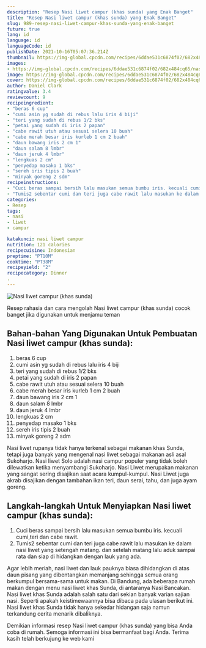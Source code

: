 ```yaml
---
description: "Resep Nasi liwet campur (khas sunda) yang Enak Banget"
title: "Resep Nasi liwet campur (khas sunda) yang Enak Banget"
slug: 989-resep-nasi-liwet-campur-khas-sunda-yang-enak-banget
future: true
lang: id
language: id
languageCode: id
publishDate: 2021-10-16T05:07:36.214Z 
thumbnail: https://img-global.cpcdn.com/recipes/6ddae531c6874f02/682x484cq65/nasi-liwet-campur-khas-sunda-foto-resep-utama.png
images:
- https://img-global.cpcdn.com/recipes/6ddae531c6874f02/682x484cq65/nasi-liwet-campur-khas-sunda-foto-resep-utama.png
image: https://img-global.cpcdn.com/recipes/6ddae531c6874f02/682x484cq65/nasi-liwet-campur-khas-sunda-foto-resep-utama.png
cover: https://img-global.cpcdn.com/recipes/6ddae531c6874f02/682x484cq65/nasi-liwet-campur-khas-sunda-foto-resep-utama.png
author: Daniel Clark
ratingvalue: 3.4
reviewcount: 9
recipeingredient:
- "beras 6 cup"
- "cumi asin yg sudah di rebus lalu iris 4 biji"
- "teri yang sudah di rebus 1/2 bks"
- "petai yang sudah di iris 2 papan"
- "cabe rawit utuh atau sesuai selera 10 buah"
- "cabe merah besar iris kurleb 1 cm 2 buah"
- "daun bawang iris 2 cm 1"
- "daun salam 8 lmbr"
- "daun jeruk 4 lmbr"
- "lengkuas 2 cm"
- "penyedap masako 1 bks"
- "sereh iris tipis 2 buah"
- "minyak goreng 2 sdm"
recipeinstructions:
- "Cuci beras sampai bersih lalu masukan semua bumbu iris. kecuali cumi,teri dan cabe rawit."
- "Tumis2 sebentar cumi dan teri juga cabe rawit lalu masukan ke dalam nasi liwet yang setengah matang. dan setelah matang lalu aduk sampai rata dan siap di hidangkan dengan lauk yang ada."
categories:
- Resep
tags:
- nasi
- liwet
- campur

katakunci: nasi liwet campur 
nutrition: 121 calories
recipecuisine: Indonesian
preptime: "PT10M"
cooktime: "PT38M"
recipeyield: "2"
recipecategory: Dinner
. 
---
```



![Nasi liwet campur (khas sunda)](https://img-global.cpcdn.com/recipes/6ddae531c6874f02/682x484cq65/nasi-liwet-campur-khas-sunda-foto-resep-utama.png)

Resep rahasia dan cara mengolah  Nasi liwet campur (khas sunda) cocok banget jika digunakan untuk menjamu teman

<!--inarticleads1-->

## Bahan-bahan Yang Digunakan Untuk Pembuatan Nasi liwet campur (khas sunda):

1. beras 6 cup
1. cumi asin yg sudah di rebus lalu iris 4 biji
1. teri yang sudah di rebus 1/2 bks
1. petai yang sudah di iris 2 papan
1. cabe rawit utuh atau sesuai selera 10 buah
1. cabe merah besar iris kurleb 1 cm 2 buah
1. daun bawang iris 2 cm 1
1. daun salam 8 lmbr
1. daun jeruk 4 lmbr
1. lengkuas 2 cm
1. penyedap masako 1 bks
1. sereh iris tipis 2 buah
1. minyak goreng 2 sdm

Nasi liwet rupanya tidak hanya terkenal sebagai makanan khas Sunda, tetapi juga banyak yang mengenal nasi liwet sebagai makanan asli asal Sukoharjo. Nasi liwet Solo adalah nasi campur populer yang tidak boleh dilewatkan ketika menyambangi Sukoharjo. Nasi Liwet merupakan makanan yang sangat sering disajikan saat acara kumpul-kumpul. Nasi Liwet juga akrab disajikan dengan tambahan ikan teri, daun serai, tahu, dan juga ayam goreng. 

<!--inarticleads2-->

## Langkah-langkah Untuk Menyiapkan Nasi liwet campur (khas sunda):

1. Cuci beras sampai bersih lalu masukan semua bumbu iris. kecuali cumi,teri dan cabe rawit.
1. Tumis2 sebentar cumi dan teri juga cabe rawit lalu masukan ke dalam nasi liwet yang setengah matang. dan setelah matang lalu aduk sampai rata dan siap di hidangkan dengan lauk yang ada.


Agar lebih meriah, nasi liwet dan lauk pauknya biasa dihidangkan di atas daun pisang yang dibentangkan memanjang sehingga semua orang berkumpul bersama-sama untuk makan. Di Bandung, ada beberapa rumah makan dengan menu nasi liwet khas Sunda, di antaranya Nasi Bancakan. Nasi liwet khas Sunda adalah salah satu dari sekian banyak varian sajian nasi. Seperti apakah keistimewaannya bisa dibaca pada ulasan berikut ini. Nasi liwet khas Sunda tidak hanya sekedar hidangan saja namun terkandung cerita menarik dibaliknya. 

Demikian informasi  resep Nasi liwet campur (khas sunda)   yang bisa Anda coba di rumah. Semoga informasi ini bisa bermanfaat bagi Anda. Terima kasih telah berkujung ke web kami
